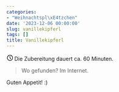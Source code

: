 ```yaml
---
categories:
- "Weihnachtspl\xE4tzchen"
date: '2023-12-06 00:00:00'
slug: vanillekipferl
tags: []
title: Vanillekipferl
---
```



<svg xmlns="http://www.w3.org/2000/svg" class="icon icon-tabler icon-tabler-clock" width="17" height="17" viewBox="0 0 22 22" stroke-width="2" stroke="currentColor" fill="none" stroke-linecap="round" stroke-linejoin="round">
  <path stroke="none" d="M0 0h24v24H0z"></path>
  <circle cx="12" cy="12" r="9"></circle>
  <polyline points="12 7 12 12 15 15"></polyline>
</svg> Die Zubereitung dauert ca. 60 Minuten.

> Wo gefunden? Im Internet.

Guten Appetit! :)
